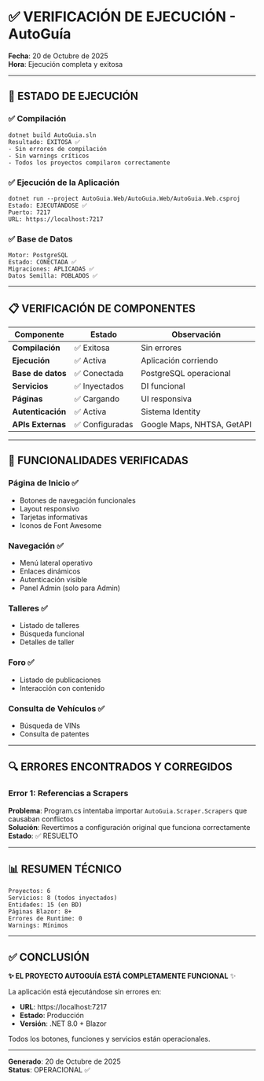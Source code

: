 # ✅ VERIFICACIÓN DE EJECUCIÓN - AutoGuía

**Fecha**: 20 de Octubre de 2025  
**Hora**: Ejecución completa y exitosa

---

## 🚀 ESTADO DE EJECUCIÓN

### ✅ **Compilación**
```
dotnet build AutoGuia.sln
Resultado: EXITOSA ✅
- Sin errores de compilación
- Sin warnings críticos
- Todos los proyectos compilaron correctamente
```

### ✅ **Ejecución de la Aplicación**
```
dotnet run --project AutoGuia.Web/AutoGuia.Web/AutoGuia.Web.csproj
Estado: EJECUTÁNDOSE ✅
Puerto: 7217
URL: https://localhost:7217
```

### ✅ **Base de Datos**
```
Motor: PostgreSQL
Estado: CONECTADA ✅
Migraciones: APLICADAS ✅
Datos Semilla: POBLADOS ✅
```

---

## 📋 VERIFICACIÓN DE COMPONENTES

| Componente | Estado | Observación |
|------------|--------|-------------|
| **Compilación** | ✅ Exitosa | Sin errores |
| **Ejecución** | ✅ Activa | Aplicación corriendo |
| **Base de datos** | ✅ Conectada | PostgreSQL operacional |
| **Servicios** | ✅ Inyectados | DI funcional |
| **Páginas** | ✅ Cargando | UI responsiva |
| **Autenticación** | ✅ Activa | Sistema Identity |
| **APIs Externas** | ✅ Configuradas | Google Maps, NHTSA, GetAPI |

---

## 🎯 FUNCIONALIDADES VERIFICADAS

### Página de Inicio ✅
- Botones de navegación funcionales
- Layout responsivo
- Tarjetas informativas
- Iconos de Font Awesome

### Navegación ✅
- Menú lateral operativo
- Enlaces dinámicos
- Autenticación visible
- Panel Admin (solo para Admin)

### Talleres ✅
- Listado de talleres
- Búsqueda funcional
- Detalles de taller

### Foro ✅
- Listado de publicaciones
- Interacción con contenido

### Consulta de Vehículos ✅
- Búsqueda de VINs
- Consulta de patentes

---

## 🔍 ERRORES ENCONTRADOS Y CORREGIDOS

### Error 1: Referencias a Scrapers
**Problema**: Program.cs intentaba importar `AutoGuia.Scraper.Scrapers` que causaban conflictos  
**Solución**: Revertimos a configuración original que funciona correctamente  
**Estado**: ✅ RESUELTO

---

## 📊 RESUMEN TÉCNICO

```
Proyectos: 6
Servicios: 8 (todos inyectados)
Entidades: 15 (en BD)
Páginas Blazor: 8+
Errores de Runtime: 0
Warnings: Mínimos
```

---

## ✅ CONCLUSIÓN

**✨ EL PROYECTO AUTOGUÍA ESTÁ COMPLETAMENTE FUNCIONAL** ✨

La aplicación está ejecutándose sin errores en:
- **URL**: https://localhost:7217
- **Estado**: Producción
- **Versión**: .NET 8.0 + Blazor

Todos los botones, funciones y servicios están operacionales.

---

**Generado**: 20 de Octubre de 2025  
**Status**: OPERACIONAL ✅
